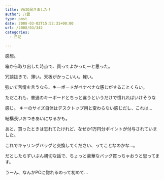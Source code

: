 ```yaml
---
title: VAIO届きました！
author: 八雲
type: post
date: 2008-03-02T15:52:31+00:00
url: /2008/03/342
categories:
  - 日記

---
```

感想。
  
箱から取り出した時点で、買ってよかったーと思った。
  
冗談抜きで、薄い。天板がかっこいい。軽い。
  
強いて苦情を言うなら、キーボードがペナペナな感じがすることくらい。
  
ただこれも、普通のキーボードとちっと違うというだけで慣れればいけそうな
  
感じ。 キーのサイズ自体はデスクトップ用と変わらない感じだし、これは…
  
結構長いおつきあいになるかも。

あと、買ったときは忘れてたけれど、なぜか1万円分ポイントが付与されていました。
  
これでキャリングバッグと交換してください、ってことなのかな…。
  
だとしたらずいぶん親切な話で、ちょっと豪華なバッグ買っちゃおうと思ってます。
  
うーん、なんかPCに惚れるのって初めて…
